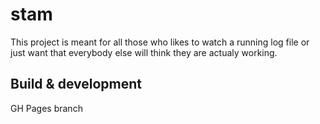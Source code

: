 # stam

This project is meant for all those who likes to watch a running log file or just want that everybody else will think they are actualy working.


## Build & development

GH Pages branch

